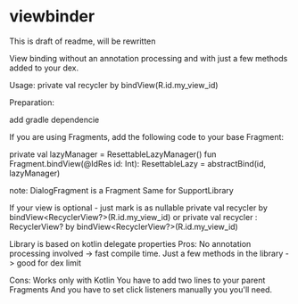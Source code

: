 # viewbinder

This is draft of readme, will be rewritten

View binding without an annotation processing and with just a few methods added to your dex.

Usage:
private val recycler by bindView<RecyclerView>(R.id.my_view_id)

Preparation:

add gradle dependencie

If you are using Fragments, add the following code to your base Fragment:

private val lazyManager = ResettableLazyManager()
fun<T> Fragment.bindView(@IdRes id: Int): ResettableLazy<T> = abstractBind(id, lazyManager)

note: DialogFragment is a Fragment
Same for SupportLibrary

If your view is optional - just mark is as nullable
private val recycler by bindView<RecyclerView?>(R.id.my_view_id)
or
private val recycler : RecyclerView?  by bindView<RecyclerView?>(R.id.my_view_id)

Library is based on kotlin delegate properties
Pros: 
No annotation processing involved -> fast compile time.
Just a few methods in the library -> good for dex limit

Cons: 
Works only with Kotlin
You have to add two lines to your parent Fragments
And you have to set click listeners manually you you'll need.
